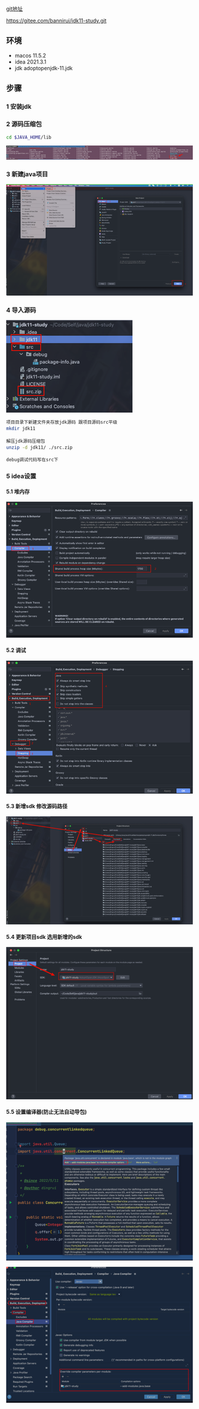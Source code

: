 [git地址](https://gitee.com/bannirui/jdk11-study.git)

https://gitee.com/bannirui/jdk11-study.git

 

## **环境**

- macos 11.5.2
- idea 2021.3.1
- jdk adoptopenjdk-11.jdk



## **步骤**

### 1 安装jdk



### 2 源码压缩包

```bash
cd $JAVA_HOME/lib
```

![img](../img/1150150-20220209094455287-709012251.png)



### 3 新建java项目

![img](../img/1150150-20220209094455400-2133059725.png)



### 4 导入源码

![img](../img/1150150-20220209094455276-2048370129.png)

```bash
项目目录下新建文件夹存放jdk源码 跟项目源码src平级
mkdir jdk11

解压jdk源码压缩包
unzip -d jdk11/ ./src.zip

debug调试代码写在src下
```



### 5 idea设置

#### 5.1 堆内存

![img](../img/1150150-20220209094455322-833232163.png)



#### 5.2 调试

![img](../img/1150150-20220209094455305-757891459.png)



#### 5.3 新增sdk 修改源码路径

![img](../img/1150150-20220209094455415-349000905.png)



#### 5.4 更新项目sdk 选用新增的sdk

![img](../img/1150150-20220209094455311-1199350025.png)



#### 5.5 设置编译器(防止无法自动导包)

![img](../img/1150150-20220511180215742-947319327.png)

![img](../img/1150150-20220511180349463-881926949.png)

 